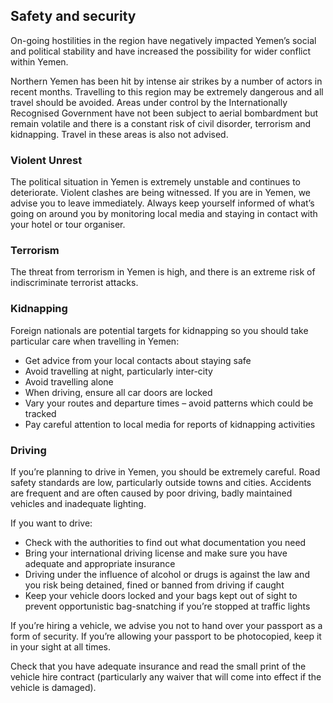 ## Safety and security

On-going hostilities in the region have negatively impacted Yemen’s social and political stability and have increased the possibility for wider conflict within Yemen.

Northern Yemen has been hit by intense air strikes by a number of actors in recent months. Travelling to this region may be extremely dangerous and all travel should be avoided. Areas under control by the Internationally Recognised Government have not been subject to aerial bombardment but remain volatile and there is a constant risk of civil disorder, terrorism and kidnapping. Travel in these areas is also not advised.

### **Violent Unrest**

The political situation in Yemen is extremely unstable and continues to deteriorate. Violent clashes are being witnessed. If you are in Yemen, we advise you to leave immediately. Always keep yourself informed of what’s going on around you by monitoring local media and staying in contact with your hotel or tour organiser.

### **Terrorism**

The threat from terrorism in Yemen is high, and there is an extreme risk of indiscriminate terrorist attacks.

### **Kidnapping**

Foreign nationals are potential targets for kidnapping so you should take particular care when travelling in Yemen:

* Get advice from your local contacts about staying safe
* Avoid travelling at night, particularly inter-city
* Avoid travelling alone
* When driving, ensure all car doors are locked
* Vary your routes and departure times – avoid patterns which could be tracked
* Pay careful attention to local media for reports of kidnapping activities

### **Driving**

If you’re planning to drive in Yemen, you should be extremely careful. Road safety standards are low, particularly outside towns and cities. Accidents are frequent and are often caused by poor driving, badly maintained vehicles and inadequate lighting.

If you want to drive:

* Check with the authorities to find out what documentation you need
* Bring your international driving license and make sure you have adequate and appropriate insurance
* Driving under the influence of alcohol or drugs is against the law and you risk being detained, fined or banned from driving if caught
* Keep your vehicle doors locked and your bags kept out of sight to prevent opportunistic bag-snatching if you’re stopped at traffic lights

If you’re hiring a vehicle, we advise you not to hand over your passport as a form of security. If you’re allowing your passport to be photocopied, keep it in your sight at all times.

Check that you have adequate insurance and read the small print of the vehicle hire contract (particularly any waiver that will come into effect if the vehicle is damaged).